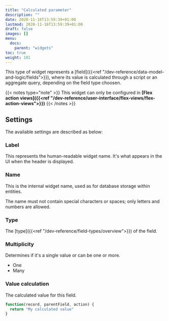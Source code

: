 ```yaml
---
title: "Calculated parameter"
description: ""
date: 2020-11-16T13:59:39+01:00
lastmod: 2020-11-16T13:59:39+01:00
draft: false
images: []
menu:
  docs:
    parent: "widgets"
toc: true
weight: 101
---
```


This type of widget represents a [field]({{<ref "/dev-reference/data-model-and-logic/fields">}}), where its value is calculated through a script or an aggregate query, depending on the field type choosen.

{{< notes type="note" >}}
 This widget can only be configured in **[Flex action views]({{<ref "/dev-reference/user-interface/flex-views/flex-action-views">}})**
{{< /notes >}}

## **Settings**

The available settings are described as below:

### Label

This represents the human-readable widget name. It's what appears in the UI when the header is displayed.

### Name

This is the internal widget name, used as for database storage within entities.

The name must not contain special characters or spaces; only letters and numbers are allowed.

### Type

The [type]({{<ref "/dev-reference/field-types/overview">}}) of the field.

### Multiplicity

Determines if it's a single value or can be one or more.

- One
- Many

### Value calculation

The calculated value for this field.

```js
function(record, parentField, action) {
  return "My calculated value"
}
```